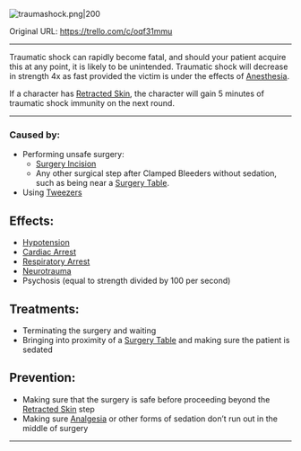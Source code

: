 ![traumashock.png\|200](/Surgery/Traumatic%20Shock%20-%20Attachments/6718845db30472d958dd7b99.png)

Original URL: https://trello.com/c/oqf31mmu

---

Traumatic shock can rapidly become fatal, and should your patient acquire this at any point, it is likely to be unintended. Traumatic shock will decrease in strength 4x as fast provided the victim is under the effects of [Anesthesia](../Torso/Anesthesia.md).

If a character has [Retracted Skin](Retracted%20Skin.md), the character will gain 5 minutes of traumatic shock immunity on the next round.

---

### Caused by:

- Performing unsafe surgery:
  - [Surgery Incision](Surgery%20Incision.md)
  - Any other surgical step after Clamped Bleeders without sedation, such as being near a [Surgery Table](../Items/Surgery%20Table.md).
- Using [Tweezers](../Items/Tweezers.md)

## Effects:

- [Hypotension](../Blood/Hypotension.md)
- [Cardiac Arrest](../Heart/Cardiac%20Arrest.md)
- [Respiratory Arrest](../Lungs/Respiratory%20Arrest.md)
- [Neurotrauma](../Head_Brain/Neurotrauma.md)
- Psychosis (equal to strength divided by 100 per second)

## Treatments:

- Terminating the surgery and waiting
- Bringing into proximity of a [Surgery Table](../Items/Surgery%20Table.md) and making sure the patient is sedated

## Prevention:

- Making sure that the surgery is safe before proceeding beyond the [Retracted Skin](Retracted%20Skin.md) step
- Making sure [Analgesia](../Torso/Analgesia.md) or other forms of sedation don’t run out in the middle of surgery

---

